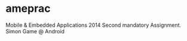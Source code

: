 ameprac
=======

Mobile &amp; Embedded Applications 2014 Second mandatory Assignment. Simon Game @ Android
